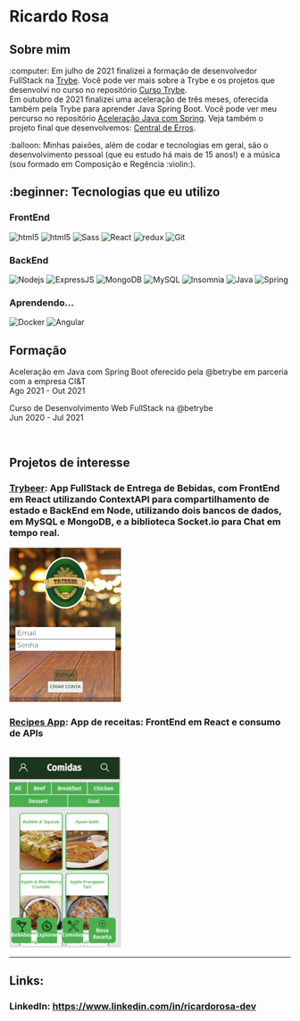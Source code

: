 <!-- **TESTING TO ADD A GITHUB PROFILE** </br> -->

<h1>Ricardo Rosa</h1>

<h2>Sobre mim</h2>
<p>:computer: Em julho de 2021 finalizei a formação de desenvolvedor FullStack na <a href="https://github.com/betrybe">Trybe</a>. Você pode ver mais sobre a Trybe e os projetos que desenvolvi no curso no repositório <a href="https://github.com/ricardorosa-dev/Curso-Trybe">Curso Trybe</a>.<br />
Em outubro de 2021 finalizei uma aceleração de três meses, oferecida também pela Trybe para aprender Java Spring Boot. Você pode ver meu percurso no repositório <a href="https://github.com/ricardorosa-dev/aceleracao-cit-java-spring">Aceleração Java com Spring</a>. Veja também o projeto final que desenvolvemos: <a href="https://github.com/Rafael-Javaro/Central_De_Erros">Central de Erros</a>.
</p>

<p>:balloon: Minhas paixões, além de codar e tecnologias em geral, são o desenvolvimento pessoal (que eu estudo há mais de 15 anos!) e a música (sou formado em Composição e Regência :violin:).</p>

<h2>:beginner: Tecnologias que eu utilizo</h2>
<h3>FrontEnd</h3>
<p>
  <img alt="html5" src="https://img.shields.io/badge/-HTML5-E34F26?style=flat-square&logo=html5&logoColor=white" />
  <img alt="html5" src="https://img.shields.io/badge/-CSS-264de4?style=flat-square&logo=css3&logoColor=white" />
  <img alt="Sass" src="https://img.shields.io/badge/-Sass-CC6699?style=flat-square&logo=sass&logoColor=white" />
  <img alt="React" src="https://img.shields.io/badge/-React-45b8d8?style=flat-square&logo=react&logoColor=white" />
  <img alt="redux" src="https://img.shields.io/badge/-Redux-764ABC?style=flat-square&logo=redux&logoColor=white" />
  <img alt="Git" src="https://img.shields.io/badge/-Git-f34f29?style=flat-square&logo=git&logoColor=white" />
</p>

  
  <h3>BackEnd</h3>
<p>
  <img alt="Nodejs" src="https://img.shields.io/badge/-Nodejs-43853d?style=flat-square&logo=Node.js&logoColor=white" />
  <img alt="ExpressJS" src="https://img.shields.io/badge/-ExpressJS-whitesmoke?style=flat-square&logo=express&logoColor=gray" />
  <img alt="MongoDB" src="https://img.shields.io/badge/-MongoDB-13aa52?style=flat-square&logo=mongodb&logoColor=white" />
  <img alt="MySQL" src="https://img.shields.io/badge/-MySQL-00758f?style=flat-square&logo=mysql&logoColor=white" />
  <img alt="Insomnia" src="https://img.shields.io/badge/-Insomnia-5849BE?style=flat-square&logo=insomnia&logoColor=white" />
  <img alt="Java" src="https://img.shields.io/badge/-Java-f89820?style=flat-square&logo=Java&logoColor=white" />
  <img alt="Spring" src="https://img.shields.io/badge/-Spring Boot-6db23f?style=flat-square&logo=SpringBoot&logoColor=white" />
</p>
  
  <h3>Aprendendo...</h3>
<p>
  <img alt="Docker" src="https://img.shields.io/badge/-Docker-049cfc?style=flat-square&logo=Docker&logoColor=black" />
  <img alt="Angular" src="https://img.shields.io/badge/-Angular-dc042c?style=flat-square&logo=Angular&logoColor=black" />
<!--   <img alt="React Native" src="https://img.shields.io/badge/-React Native-63dbfb?style=flat-square&logo=React&logoColor=black" /> -->
<!-- <img alt="Python" src="https://img.shields.io/badge/-Python-FFD43B?style=flat-square&logo=Python&logoColor=gray" /> -->
</p>
  
<!--
  <h3>Próximos da lista:</h3>
  <img alt="TypeScript" src="https://img.shields.io/badge/-TypeScript-007ACC?style=flat-square&logo=typescript&logoColor=white" style="opacity: 0.3" />
  <img alt="GraphQL" src="https://img.shields.io/badge/-GraphQL-E10098?style=flat-square&logo=graphql&logoColor=white" style="opacity: 0.3" />
  <img alt="Styled Components" src="https://img.shields.io/badge/-Styled_Components-db7092?style=flat-square&logo=styled-components&logoColor=white" style="opacity: 0.3" /> 
  <img alt="angular" src="https://img.shields.io/badge/-Angular-DD0031?style=flat-square&logo=angular&logoColor=white" style="opacity: 0.3" />
  <img alt="PHP" src="https://img.shields.io/badge/-PHP-474A8A?style=flat-square&logo=PHP&logoColor=white" style="opacity: 0.3" />
  <img alt="React Native" src="https://img.shields.io/badge/-React Native-63dbfb?style=flat-square&logo=React&logoColor=black" style="opacity: 0.3" />
</p>
-->

<h2>Formação</h2>
<p>Aceleração em Java com Spring Boot oferecido pela @betrybe em parceria com a empresa CI&T <br />
Ago 2021 - Out 2021</p>

<p>Curso de Desenvolvimento Web FullStack na @betrybe <br />
Jun 2020 - Jul 2021</p>
<br />

<h2>Projetos de interesse</h2>

<h3><a href="https://github.com/ricardorosa-dev/33-Trybeer-v2">Trybeer</a>: App FullStack de Entrega de Bebidas, com FrontEnd em React utilizando ContextAPI para compartilhamento de estado e BackEnd em Node, utilizando dois bancos de dados, em MySQL e MongoDB, e a biblioteca Socket.io para Chat em tempo real.</h3>

<img src="img/trybeer.png" width="200px" />

<h3><a href="https://github.com/ricardorosa-dev/sd-06-project-recipes-app">Recipes App</a>: App de receitas: FrontEnd em React e consumo de APIs</h3> <br />
<img src="img/recipes.png" width="200px" />

---
<h2> Links:</h2>
<!-- <h3>Portifolio: <a href="http://ricardorosa-dev.github.io">http://ricardorosa-dev.github.io</a></h3> -->
<h3>LinkedIn: <a href="https://www.linkedin.com/in/ricardorosa-dev">https://www.linkedin.com/in/ricardorosa-dev</a></h3>
<!-- <h3>Medium: <a href="https://medium.com/@ricardorosa.dev">https://medium.com/@ricardorosa.dev</a></h3> -->
